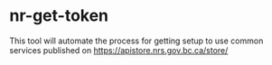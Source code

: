 # nr-get-token
This tool will automate the process for getting setup to use common services published on https://apistore.nrs.gov.bc.ca/store/
